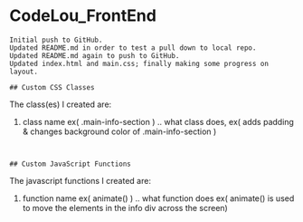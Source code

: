 # CodeLou_FrontEnd


```
Initial push to GitHub.
Updated README.md in order to test a pull down to local repo.
Updated README.md again to push to GitHub.
Updated index.html and main.css; finally making some progress on layout.

## Custom CSS Classes
```
The class(es) I created are:

1. class name ex( .main-info-section )
.. what class does, ex( adds padding & changes background color of .main-info-section )

```


## Custom JavaScript Functions
```
The javascript functions I created are:

1. function name ex( animate() )
.. what function does ex( animate() is used to move the elements in the info div across the screen)

```
